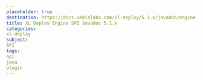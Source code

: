 ```yaml
---
placeholder: true
destination: https://docs.xebialabs.com/xl-deploy/5.1.x/javadoc/engine-spi/index.html
title: XL Deploy Engine SPI Javadoc 5.1.x
categories:
xl-deploy
subject:
API
tags:
api
java
plugin
---
```

